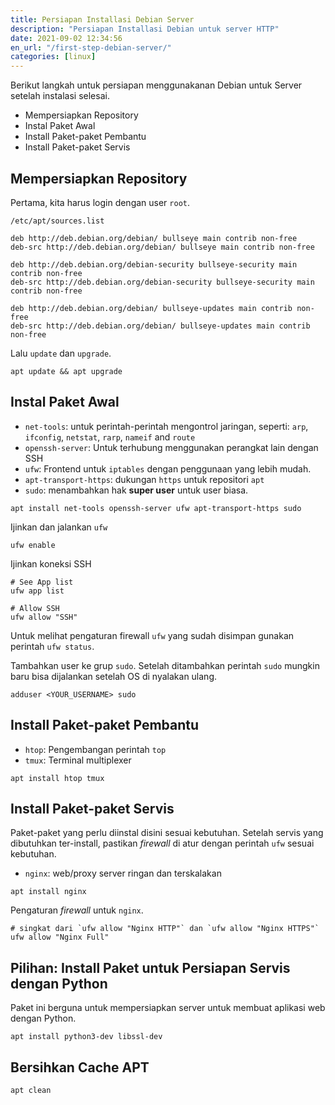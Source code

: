 ```yaml
---
title: Persiapan Installasi Debian Server
description: "Persiapan Installasi Debian untuk server HTTP"
date: 2021-09-02 12:34:56
en_url: "/first-step-debian-server/"
categories: [linux]
---
```



Berikut langkah untuk persiapan menggunakanan Debian untuk Server setelah instalasi selesai.

 - Mempersiapkan Repository
 - Instal Paket Awal
 - Install Paket-paket Pembantu
 - Install Paket-paket Servis


## Mempersiapkan Repository

Pertama, kita harus login dengan user `root`.

`/etc/apt/sources.list`
```
deb http://deb.debian.org/debian/ bullseye main contrib non-free
deb-src http://deb.debian.org/debian/ bullseye main contrib non-free

deb http://deb.debian.org/debian-security bullseye-security main contrib non-free
deb-src http://deb.debian.org/debian-security bullseye-security main contrib non-free

deb http://deb.debian.org/debian/ bullseye-updates main contrib non-free
deb-src http://deb.debian.org/debian/ bullseye-updates main contrib non-free
```

Lalu `update` dan `upgrade`.

```shell
apt update && apt upgrade
```

## Instal Paket Awal

 - `net-tools`: untuk perintah-perintah mengontrol jaringan, seperti: `arp`, `ifconfig`, `netstat`, `rarp`, `nameif` and `route`
 - `openssh-server`: Untuk terhubung menggunakan perangkat lain dengan SSH
 - `ufw`: Frontend untuk `iptables` dengan penggunaan yang lebih mudah.
 - `apt-transport-https`: dukungan `https` untuk repositori `apt`
 - `sudo`: menambahkan hak __super user__ untuk user biasa.

```shell
apt install net-tools openssh-server ufw apt-transport-https sudo
```

Ijinkan dan jalankan `ufw`
```shell
ufw enable
```

Ijinkan koneksi SSH
```shell
# See App list
ufw app list

# Allow SSH
ufw allow "SSH"
```

Untuk melihat pengaturan firewall `ufw` yang sudah disimpan gunakan perintah `ufw status`.

Tambahkan user ke grup `sudo`. Setelah ditambahkan perintah `sudo` mungkin baru bisa dijalankan setelah OS di nyalakan ulang.
```shell
adduser <YOUR_USERNAME> sudo
```

## Install Paket-paket Pembantu

 - `htop`: Pengembangan perintah `top`
 - `tmux`: Terminal multiplexer

```shell
apt install htop tmux
```

## Install Paket-paket Servis

Paket-paket yang perlu diinstal disini sesuai kebutuhan.
Setelah servis yang dibutuhkan ter-install, pastikan _firewall_ di atur dengan perintah `ufw` sesuai kebutuhan.

 - `nginx`: web/proxy server ringan dan terskalakan

```shell
apt install nginx
```

Pengaturan _firewall_ untuk  `nginx`.
```shell
# singkat dari `ufw allow "Nginx HTTP"` dan `ufw allow "Nginx HTTPS"`
ufw allow "Nginx Full"
```

## Pilihan: Install Paket untuk Persiapan Servis dengan Python

Paket ini berguna untuk mempersiapkan server untuk membuat aplikasi web dengan Python.

```shell
apt install python3-dev libssl-dev
```

## Bersihkan Cache APT

```shell
apt clean
```
